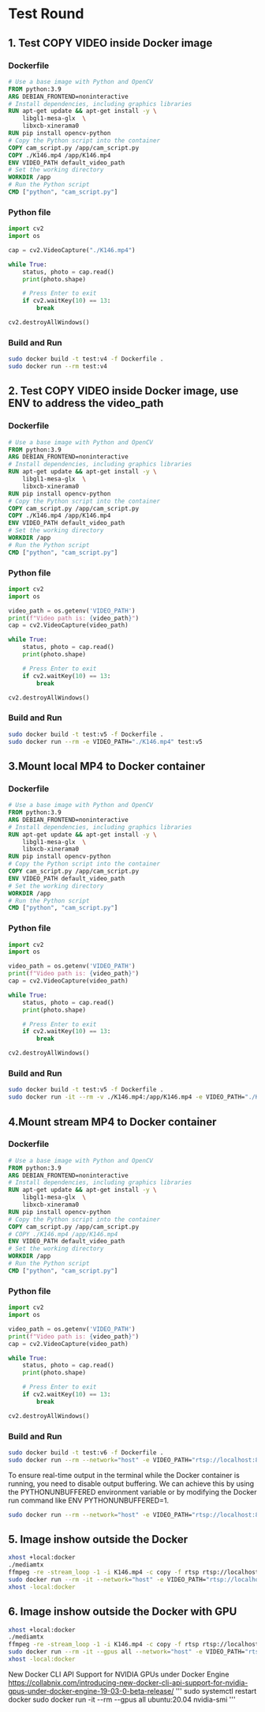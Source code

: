 # Test Round

## 1. Test COPY VIDEO inside Docker image

### Dockerfile
```dockerfile
# Use a base image with Python and OpenCV
FROM python:3.9
ARG DEBIAN_FRONTEND=noninteractive
# Install dependencies, including graphics libraries
RUN apt-get update && apt-get install -y \
    libgl1-mesa-glx  \
    libxcb-xinerama0
RUN pip install opencv-python
# Copy the Python script into the container
COPY cam_script.py /app/cam_script.py
COPY ./K146.mp4 /app/K146.mp4
ENV VIDEO_PATH default_video_path
# Set the working directory
WORKDIR /app
# Run the Python script
CMD ["python", "cam_script.py"]
```

### Python file
```python
import cv2
import os

cap = cv2.VideoCapture("./K146.mp4")

while True:
    status, photo = cap.read()
    print(photo.shape)

    # Press Enter to exit
    if cv2.waitKey(10) == 13:
        break

cv2.destroyAllWindows()

```

### Build and Run
```bash
sudo docker build -t test:v4 -f Dockerfile .
sudo docker run --rm test:v4

```


## 2. Test COPY VIDEO inside Docker image, use ENV to address the video_path

### Dockerfile
```dockerfile
# Use a base image with Python and OpenCV
FROM python:3.9
ARG DEBIAN_FRONTEND=noninteractive
# Install dependencies, including graphics libraries
RUN apt-get update && apt-get install -y \
    libgl1-mesa-glx  \
    libxcb-xinerama0
RUN pip install opencv-python
# Copy the Python script into the container
COPY cam_script.py /app/cam_script.py
COPY ./K146.mp4 /app/K146.mp4
ENV VIDEO_PATH default_video_path
# Set the working directory
WORKDIR /app
# Run the Python script
CMD ["python", "cam_script.py"]

```

### Python file
```python
import cv2
import os

video_path = os.getenv('VIDEO_PATH')
print(f"Video path is: {video_path}")
cap = cv2.VideoCapture(video_path)

while True:
    status, photo = cap.read()
    print(photo.shape)

    # Press Enter to exit
    if cv2.waitKey(10) == 13:
        break

cv2.destroyAllWindows()


```

### Build and Run
```bash
sudo docker build -t test:v5 -f Dockerfile .
sudo docker run --rm -e VIDEO_PATH="./K146.mp4" test:v5

```


## 3.Mount local MP4 to Docker container

### Dockerfile
```dockerfile
# Use a base image with Python and OpenCV
FROM python:3.9
ARG DEBIAN_FRONTEND=noninteractive
# Install dependencies, including graphics libraries
RUN apt-get update && apt-get install -y \
    libgl1-mesa-glx  \
    libxcb-xinerama0
RUN pip install opencv-python
# Copy the Python script into the container
COPY cam_script.py /app/cam_script.py
ENV VIDEO_PATH default_video_path
# Set the working directory
WORKDIR /app
# Run the Python script
CMD ["python", "cam_script.py"]


```

### Python file
```python
import cv2
import os

video_path = os.getenv('VIDEO_PATH')
print(f"Video path is: {video_path}")
cap = cv2.VideoCapture(video_path)

while True:
    status, photo = cap.read()
    print(photo.shape)

    # Press Enter to exit
    if cv2.waitKey(10) == 13:
        break

cv2.destroyAllWindows()

```

### Build and Run
```bash
sudo docker build -t test:v5 -f Dockerfile .
sudo docker run -it --rm -v ./K146.mp4:/app/K146.mp4 -e VIDEO_PATH="./K146.mp4" test:v5

```



## 4.Mount stream MP4 to Docker container

### Dockerfile
```dockerfile
# Use a base image with Python and OpenCV
FROM python:3.9
ARG DEBIAN_FRONTEND=noninteractive
# Install dependencies, including graphics libraries
RUN apt-get update && apt-get install -y \
    libgl1-mesa-glx  \
    libxcb-xinerama0
RUN pip install opencv-python
# Copy the Python script into the container
COPY cam_script.py /app/cam_script.py
# COPY ./K146.mp4 /app/K146.mp4
ENV VIDEO_PATH default_video_path
# Set the working directory
WORKDIR /app
# Run the Python script
CMD ["python", "cam_script.py"]

```

### Python file
```python
import cv2
import os

video_path = os.getenv('VIDEO_PATH')
print(f"Video path is: {video_path}")
cap = cv2.VideoCapture(video_path)

while True:
    status, photo = cap.read()
    print(photo.shape)

    # Press Enter to exit
    if cv2.waitKey(10) == 13:
        break

cv2.destroyAllWindows()


```

### Build and Run
```bash
sudo docker build -t test:v6 -f Dockerfile .
sudo docker run --rm --network="host" -e VIDEO_PATH="rtsp://localhost:8554/mystream" test:v6

```

To ensure real-time output in the terminal while the Docker container is running, you need to disable output buffering. We can achieve this by using the PYTHONUNBUFFERED environment variable or by modifying the Docker run command like ENV PYTHONUNBUFFERED=1.

```bash
sudo docker run --rm --network="host" -e VIDEO_PATH="rtsp://localhost:8554/mystream" -e PYTHONUNBUFFERED=1 test:v6

```

## 5. Image inshow outside the Docker

```bash
xhost +local:docker
./mediamtx
ffmpeg -re -stream_loop -1 -i K146.mp4 -c copy -f rtsp rtsp://localhost:8554/mystream
sudo docker run --rm -it --network="host" -e VIDEO_PATH="rtsp://localhost:8554/mystream" -e DISPLAY=$DISPLAY  -v /tmp/.X11-unix:/tmp/.X11-unix test:v2
xhost -local:docker

```


## 6. Image inshow outside the Docker with GPU

```bash
xhost +local:docker
./mediamtx
ffmpeg -re -stream_loop -1 -i K146.mp4 -c copy -f rtsp rtsp://localhost:8554/mystream
sudo docker run --rm -it --gpus all --network="host" -e VIDEO_PATH="rtsp://localhost:8554/mystream" -e DISPLAY=$DISPLAY  -v /tmp/.X11-unix:/tmp/.X11-unix test:v2
xhost -local:docker

```
New Docker CLI API Support for NVIDIA GPUs under Docker Engine 
https://collabnix.com/introducing-new-docker-cli-api-support-for-nvidia-gpus-under-docker-engine-19-03-0-beta-release/
'''
sudo systemctl restart docker
sudo docker run -it --rm --gpus all ubuntu:20.04 nvidia-smi
'''
